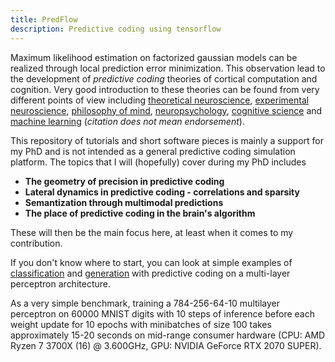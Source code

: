 ```yaml
---
title: PredFlow
description: Predictive coding using tensorflow
---
```


Maximum likelihood estimation on factorized gaussian models can be realized through local prediction error minimization. This observation lead to the development of _predictive coding_ theories of cortical computation and cognition. 
Very good introduction to these theories 
can be found from very different points of view including [theoretical neuroscience](https://www.nature.com/articles/nrn2787),
[experimental neuroscience](https://www.sciencedirect.com/science/article/pii/S0896627318308572),
[philosophy of mind](https://predictive-mind.net/papers/vanilla-pp-for-philosophers-a-primer-on-predictive-processing),
[neuropsychology](https://www.sciencedirect.com/science/article/pii/S0006322318315324),
[cognitive science](https://www.cambridge.org/core/journals/behavioral-and-brain-sciences/article/whatever-next-predictive-brains-situated-agents-and-the-future-of-cognitive-science/33542C736E17E3D1D44E8D03BE5F4CD9#article) and
[machine learning](https://arxiv.org/abs/2107.12979) (*citation does not mean endorsement*). 

This repository of tutorials and short software pieces is mainly a support for my PhD and is not intended as a general predictive coding simulation platform.
The topics that I will (hopefully) cover during my PhD includes 
 - **The geometry of precision in predictive coding**
 - **Lateral dynamics in predictive coding - correlations and sparsity**
 - **Semantization through multimodal predictions**
 - **The place of predictive coding in the brain's algorithm**
 
These will then be the main focus here, at least when it comes to my contribution.

If you don't know where to start, you can look at simple examples of [classification](https://arnogranier.github.io/PredFlow/_build/html/mnist_experiments.html) and [generation](simplegeneration.md) with predictive coding on a multi-layer perceptron architecture. 

As a very simple benchmark, training a 784-256-64-10 multilayer perceptron on 60000 MNIST digits with 10 steps of inference before each weight update for 10
epochs with minibatches of size 100 takes approximately 15-20 seconds on mid-range consumer hardware (CPU: AMD Ryzen 7 3700X (16) @ 3.600GHz, GPU: NVIDIA GeForce RTX 2070 SUPER).